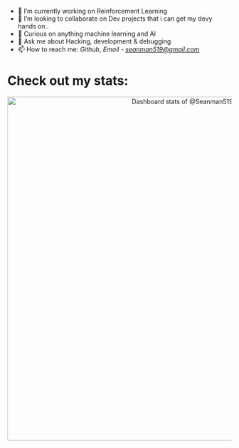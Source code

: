 

- 🔭 I’m currently working on Reinforcement Learning
- 👯 I’m looking to collaborate on Dev projects that i can get my devy hands on..
- 🤔 Curious on anything machine learning and AI
- 💬 Ask me about Hacking, development & debugging
- 📫 How to reach me: *Github*, *Email - seanman519@gmail.com*




<h1>Check out my stats:</h1>

<!-- Copy-paste in your Readme.md file -->

<a href="https://next.ossinsight.io/widgets/official/compose-user-dashboard-stats?user_id=83579121" target="_blank" style="display: block" align="center">
  <picture>
    <source media="(prefers-color-scheme: dark)" srcset="https://next.ossinsight.io/widgets/official/compose-user-dashboard-stats/thumbnail.png?user_id=83579121&image_size=auto&color_scheme=dark" width="771" height="auto">
    <img alt="Dashboard stats of @Seanman519" src="https://next.ossinsight.io/widgets/official/compose-user-dashboard-stats/thumbnail.png?user_id=83579121&image_size=auto&color_scheme=light" width="771" height="auto">
  </picture>
</a>

<!-- Made with [OSS Insight](https://ossinsight.io/) -->

